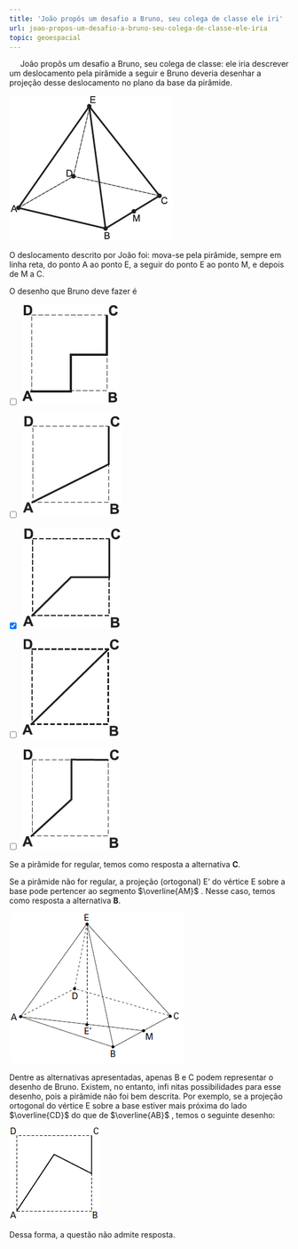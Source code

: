 ```yaml
---
title: 'João propôs um desafio a Bruno, seu colega de classe ele iri'
url: joao-propos-um-desafio-a-bruno-seu-colega-de-classe-ele-iria
topic: geoespacial
---
```



     João propôs um desafio a Bruno, seu colega de classe: ele iria descrever um deslocamento pela pirâmide a seguir e Bruno deveria desenhar a projeção desse deslocamento no plano da base da pirâmide.

![](faefecdd-17ae-0504-7ec5-45128798d268.png)

O deslocamento descrito por João foi: mova-se pela pirâmide, sempre em linha reta, do ponto A ao ponto E, a seguir do ponto E ao ponto M, e depois de M a C.

O desenho que Bruno deve fazer é



- [ ] ![](23639426-840c-e106-de6b-e865c07f0c2b.png)
- [ ] ![](d31b14e7-06f3-a054-029b-5e3d52b80aac.png)
- [x] ![](1e176f99-a14d-b980-a6e3-19f145a13b07.png)
- [ ] ![](fea2c4ab-5ace-842c-d4c5-02e969d9e2c9.png)
- [ ] ![](294d09e4-0a87-d261-7d0c-35180246c988.png)


Se a pirâmide for regular, temos como resposta a alternativa **C**.

Se a pirâmide não for regular, a projeção (ortogonal) E‘ do vértice E sobre a base pode pertencer ao segmento $\overline{AM}$ . Nesse caso, temos como resposta a alternativa **B**.

![](9b57e377-ece8-abdc-1435-a8ff4b5f5851.png)

Dentre as alternativas apresentadas, apenas B e C podem representar o desenho de Bruno. Existem, no entanto, infi nitas possibilidades para esse desenho, pois a pirâmide não foi bem descrita. Por exemplo, se a projeção ortogonal do vértice E sobre a base estiver mais próxima do lado $\overline{CD}$ do que de $​​​​\overline{AB}$ , temos o seguinte desenho:

![](4e6a4e57-5105-b41c-a767-b7b818e51167.png)

Dessa forma, a questão não admite resposta.
